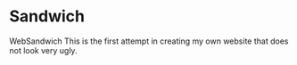 # Sandwich
WebSandwich
This is the first attempt in creating my own website that does not look very ugly.

